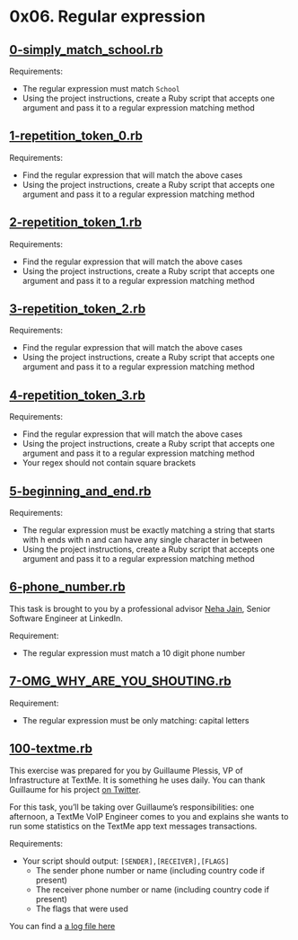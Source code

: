 # 0x06. Regular expression

## [0-simply_match_school.rb](./0-simply_match_school.rb)
Requirements:
- The regular expression must match `School`
- Using the project instructions, create a Ruby script that accepts one argument and pass it to a regular expression matching method

## [1-repetition_token_0.rb](./1-repetition_token_0.rb)
Requirements:
- Find the regular expression that will match the above cases
- Using the project instructions, create a Ruby script that accepts one argument and pass it to a regular expression matching method

## [2-repetition_token_1.rb](./2-repetition_token_1.rb)
Requirements:
- Find the regular expression that will match the above cases
- Using the project instructions, create a Ruby script that accepts one argument and pass it to a regular expression matching method

## [3-repetition_token_2.rb](./3-repetition_token_2.rb)
Requirements:
- Find the regular expression that will match the above cases
- Using the project instructions, create a Ruby script that accepts one argument and pass it to a regular expression matching method

## [4-repetition_token_3.rb](./4-repetition_token_3.rb)
Requirements:
- Find the regular expression that will match the above cases
- Using the project instructions, create a Ruby script that accepts one argument and pass it to a regular expression matching method
- Your regex should not contain square brackets

## [5-beginning_and_end.rb](./5-beginning_and_end.rb)
Requirements:
- The regular expression must be exactly matching a string that starts with h ends with n and can have any single character in between
- Using the project instructions, create a Ruby script that accepts one argument and pass it to a regular expression matching method

## [6-phone_number.rb](./6-phone_number.rb)
This task is brought to you by a professional advisor [Neha Jain](https://twitter.com/_nehajain), Senior Software Engineer at LinkedIn.

Requirement:
- The regular expression must match a 10 digit phone number

## [7-OMG_WHY_ARE_YOU_SHOUTING.rb](./7-OMG_WHY_ARE_YOU_SHOUTING.rb)
Requirement:
- The regular expression must be only matching: capital letters

## [100-textme.rb](./100-textme.rb)
This exercise was prepared for you by Guillaume Plessis, VP of Infrastructure at TextMe. It is something he uses daily. You can thank Guillaume for his project [on Twitter](https://twitter.com/gui).

For this task, you’ll be taking over Guillaume’s responsibilities: one afternoon, a TextMe VoIP Engineer comes to you and explains she wants to run some statistics on the TextMe app text messages transactions.

Requirements:
- Your script should output: `[SENDER],[RECEIVER],[FLAGS]`
	- The sender phone number or name (including country code if present)
	- The receiver phone number or name (including country code if present)
	- The flags that were used

You can find a [a log file here](http://intranet-projects-files.s3.amazonaws.com/holbertonschool-sysadmin_devops/78/text_messages.log)
